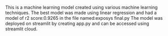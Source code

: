 This is a machine learning model created using various machine learning techniques.
The best model was made using linear regression and had a model of r2 score:0.9265 in the file named:exposys final.py
The model was deployed on streamlit by creating app.py and can be accessed using streamlit cloud.
